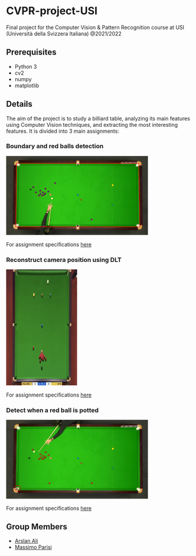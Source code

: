 # CVPR-project-USI
Final project for the Computer Vision &amp; Pattern Recognition course at USI (Università della Svizzera Italiana) @2021/2022

## Prerequisites
- Python 3
- cv2
- numpy
- matplotlib

## Details
The aim of the project is to study a billiard table, analyzing its main features using Computer Vision techniques, and extracting the most interesting features.
It is divided into 3 main assignments:
### Boundary and red balls detection
<img src="https://github.com/arstek131/CVPR-project-USI/blob/main/Ali_Parisi_CVPR_1/cvpr_1.png"  style="width: 40vw; min-width: 140px;"/>

For assignment specifications [here](https://github.com/arstek131/CVPR-project-USI/blob/main/Ali_Parisi_CVPR_1/assignment_4.pdf)

### Reconstruct camera position using DLT
<img src="https://github.com/arstek131/CVPR-project-USI/blob/main/Ali_Parisi_CVPR_2/cvpr_2.png"  style="width: 20vw; min-width: 140px;"/>

For assignment specifications [here](https://github.com/arstek131/CVPR-project-USI/blob/main/Ali_Parisi_CVPR_2/assignment_6.pdf)

### Detect when a red ball is potted
<img src="https://github.com/arstek131/CVPR-project-USI/blob/main/Ali_Parisi_CVPR_3/cvpr_3.png" style="width: 40vw; min-width: 140px;" />

For assignment specifications [here](https://github.com/arstek131/CVPR-project-USI/blob/main/Ali_Parisi_CVPR_3/assignment_7.pdf)


## Group Members
- [Arslan Ali](https://github.com/arstek131)
- [Massimo Parisi](https://github.com/MassimoParisi)
